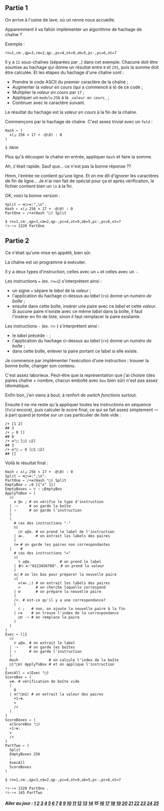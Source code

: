 ## Partie 1

On arrive à l'usine de lave, où un renne nous accueille.

Apparemment il va falloir implémenter un algorithme de hachage de chaîne ?

Exemple :

```no_run
rn=1,cm-,qp=3,cm=2,qp-,pc=4,ot=9,ab=5,pc-,pc=6,ot=7
```

Il y a `11` sous-chaînes (séparées par `,`) dans cet exemple. Chacune doit être soumise au hachage qui donne un résultat entre `0` et `255`, puis la somme doit être calculée. Et les étapes du hachage d'une chaîne sont :
* Prendre le code ASCII du premier caractère de la chaîne ;
* Augmenter la _valeur en cours_ (qui a commencé à `0`) de ce code ;
* Multiplier la _valeur en cours_ par `17` ;
* Appliquer un `modulo` `256` à la `_valeur en cours_` ;
* Continuer avec le caractère suivant.

Le résultat du hachage est la _valeur en cours_ à la fin de la chaîne.

Commençons par le hachage de chaîne. C'est assez trivial avec un `fold` :

```
Hash ← (
  ∧(◿ 256 × 17 + -@\0) : 0
)

$ HASH
```

Plus qu'à découper la chaîne en entrée, appliquer `Hash` et faire la somme.

Ah, c'était rapide. Sauf que… ce n'est pas la bonne réponse ??

Hmm, l'entrée ne contient qu'une ligne. Et on me dit d'ignorer les caractères de fin de ligne… Je n'ai rien fait de spécial pour ça et après vérification, le fichier contient bien un `\n` à la fin.

OK, voici la bonne version :

```
Split ← ⊜□¬∊:",\n".
Hash ← ∧(◿ 256 × 17 + -@\0) : 0
PartOne ← /+≡(Hash °□) Split

$ rn=1,cm-,qp=3,cm=2,qp-,pc=4,ot=9,ab=5,pc-,pc=6,ot=7
⍤⊃⋅∘≍ 1320 PartOne
```

## Partie 2

Ce n'était qu'une mise en appétit, bien sûr.

La chaîne est un programme à exécuter.

Il y a deux types d'instruction, celles avec un `=` et celles avec un `-`.

Les instructions `=` (ex. `rn=1`) s'interprètent ainsi :
* un signe `=` sépare le _label_ de la _valeur_ ;
* l'application du hachage ci-dessus au _label_ (`rn`) donne un _numéro de boîte_ ;
* ensuite dans cette boîte, insérer une paire avec ce _label_ et cette _valeur_. Si aucune paire n'existe avec ce même _label_ dans la boîte, il faut l'insérer en fin de liste, sinon il faut remplacer la paire existante.

Les instructions `-` (ex. `rn-`) s'interprètent ainsi :
* le _label_ précède `-` ;
* l'application du hachage ci-dessus au _label_ (`rn`) donne un _numéro de boîte_ ;
* dans cette boîte, enlever la paire portant ce label si elle existe.

Je commence par implémenter l'exécution d'une instruction : trouver la bonne boîte, changer son contenu.

C'est assez laborieux. Peut-être que la représentation que j'ai choisie (des paires chaîne + nombre, chacun emboîté avec `box` bien sûr) n'est pas assez idiomatique.

Enfin bon, j'en viens à bout, à renfort de _switch functions_ surtout.

Ensuite il ne me reste qu'à appliquer toutes les instructions en séquence (`fold` encore), puis calculer le score final, ce qui se fait assez simplement — à part quand je tombe sur un cas particulier de liste vide : 

```
/+ [1 2]
## 3
/+ ↙ 0 []
## 0
/+ ≡°□ [□1 □2]
## 3
/+ ≡°□ ↙ 0 [□1 □2]
## []
```

Voilà le résultat final :

```
Hash ← ∧(◿ 256 × 17 + -@\0) : 0
Split ← ⊜□¬∊:",\n".
PartOne ← /+≡(Hash °□) Split
EmptyBox ← ↙0 [{"x" 1}]
EmptyBoxes ← ▽ : □EmptyBox
ApplyToBox ← (
  ⊃(
    ∊ @= ; # on vérifie le type d'instruction
  | ⋅∘     # on garde la boîte
  | ∘      # on garde l'instruction
  )
  (
    # cas des instructions "-"
    ⊓(
      □▽ ≥@a. # on prend le label de l'instruction
    | ≡⊢.     # on extrait les labels des paires
    )
    ▽≠ # on garde les paires non correspondantes
  |    #
    # cas des instructions "="
    ⊃(
      ▽ ≥@a.             # on prend le label
    | ⋕▽ ∊:"0123456789". # on prend la valeur
    )
    ∩□ # on les box pour préparer la nouvelle paire
    ⊃(
      ⊙(≡⊢.;) # on extrait les labels des paires
      =       # on cherche laquelle correspond
    | ⊟       # on prépare la nouvelle paire
    )
    /+. # est-ce qu'il y a une correspondance?
    (
      ⊂ ;   # non, on ajoute la nouvelle paire à la fin
    | ⊢⊚    # on trouve l'index de la correspondance
      ⍜⊡ ⋅∘ # on remplace la paire
    )
  )
)
Exec ← (|2
  ⊃(
    ▽ ≥@a. # on extrait le label
  | ⋅∘     # on garde les boîtes
  | ∘      # on garde l'instruction
  )
  Hash              # on calcule l'index de la boîte
  ⍜(°□⊡) ApplyToBox # et on applique l'instruction
)
ExecAll ← ∧(Exec °□)
ScoreBox ← (
  ±⧻. # vérification de boîte vide
  (
    0
  | ≡(°□⊡1) # on extrait la valeur des paires
    +1⇡⧻.
    ×
    /+
  )
)
ScoreBoxes ← (
  ≡(ScoreBox °□)
  +1⇡⧻.
  ×
  /+
)
PartTwo ← (
  Split
  EmptyBoxes 256
  :
  ExecAll
  ScoreBoxes
)

$ rn=1,cm-,qp=3,cm=2,qp-,pc=4,ot=9,ab=5,pc-,pc=6,ot=7

⍤⊃⋅∘≍ 1320 PartOne .
⍤⊃⋅∘≍ 145 PartTwo
```

##### Aller au jour : [1](Jour%201) [2](Jour%202) [3](Jour%203) [4](Jour%204) [5](Jour%205) [6](Jour%206) [7](Jour%207) [8](Jour%208) [9](Jour%209) [10](Jour%2010) [11](Jour%2011) [12](Jour%2012) [13](Jour%2013) [14](Jour%2014) 15 [16](Jour%2016) [17](Jour%2017) [18](Jour%2018) [19](Jour%2019) [20](Jour%2020) [21](Jour%2021) [22](Jour%2022) [23](Jour%2023) [24](Jour%2024) [25](Jour%2025) 
